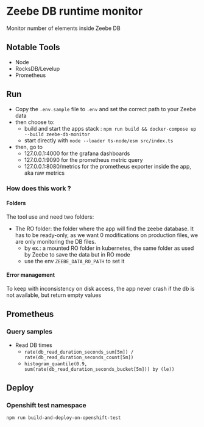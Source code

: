 # Zeebe DB runtime monitor

Monitor number of elements inside Zeebe DB

## Notable Tools
- Node
- RocksDB/Levelup
- Prometheus

## Run
- Copy the `.env.sample` file to `.env` and set the correct path to your Zeebe data
- then choose to:
  - build and start the apps stack : `npm run build && docker-compose up --build zeebe-db-monitor`
  - start directly with `node --loader ts-node/esm src/index.ts`
- then, go to
  - 127.0.0.1:4000 for the grafana dashboards
  - 127.0.0.1:9090 for the prometheus metric query
  - 127.0.0.1:8080/metrics for the prometheus exporter inside the app, aka raw metrics

### How does this work ?

#### Folders
The tool use and need two folders:
- The RO folder: the folder where the app will find the zeebe database. It has to be ready-only, as we want 0 modifications on production files, we are only monitoring the DB files.
  - by ex.: a mounted RO folder in kubernetes, the same folder as used by Zeebe to save the data but in RO mode
  - use the env `ZEEBE_DATA_RO_PATH` to set it

#### Error management
To keep with inconsistency on disk access, the app never crash if the db is not available, but return empty values

## Prometheus

### Query samples
- Read DB times
  - `rate(db_read_duration_seconds_sum[5m]) / rate(db_read_duration_seconds_count[5m])`
  - `histogram_quantile(0.9, sum(rate(db_read_duration_seconds_bucket[5m])) by (le))`

## Deploy
### Openshift test namespace
`npm run build-and-deploy-on-openshift-test`

